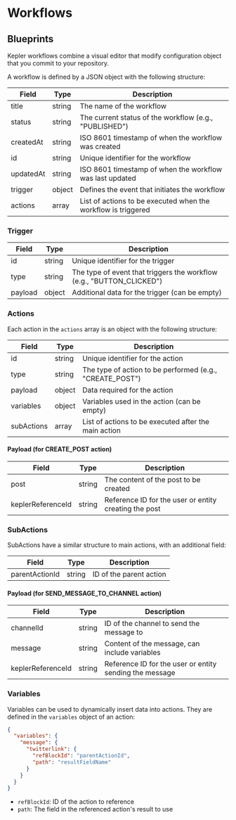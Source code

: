 # Workflows


## Blueprints

Kepler workflows combine a visual editor that modify configuration object that you commit to your repository.

A workflow is defined by a JSON object with the following structure:

| Field | Type | Description |
|-------|------|-------------|
| title | string | The name of the workflow |
| status | string | The current status of the workflow (e.g., "PUBLISHED") |
| createdAt | string | ISO 8601 timestamp of when the workflow was created |
| id | string | Unique identifier for the workflow |
| updatedAt | string | ISO 8601 timestamp of when the workflow was last updated |
| trigger | object | Defines the event that initiates the workflow |
| actions | array | List of actions to be executed when the workflow is triggered |

### Trigger

| Field | Type | Description |
|-------|------|-------------|
| id | string | Unique identifier for the trigger |
| type | string | The type of event that triggers the workflow (e.g., "BUTTON_CLICKED") |
| payload | object | Additional data for the trigger (can be empty) |

### Actions

Each action in the `actions` array is an object with the following structure:

| Field | Type | Description |
|-------|------|-------------|
| id | string | Unique identifier for the action |
| type | string | The type of action to be performed (e.g., "CREATE_POST") |
| payload | object | Data required for the action |
| variables | object | Variables used in the action (can be empty) |
| subActions | array | List of actions to be executed after the main action |

#### Payload (for CREATE_POST action)

| Field | Type | Description |
|-------|------|-------------|
| post | string | The content of the post to be created |
| keplerReferenceId | string | Reference ID for the user or entity creating the post |

### SubActions

SubActions have a similar structure to main actions, with an additional field:

| Field | Type | Description |
|-------|------|-------------|
| parentActionId | string | ID of the parent action |

#### Payload (for SEND_MESSAGE_TO_CHANNEL action)

| Field | Type | Description |
|-------|------|-------------|
| channelId | string | ID of the channel to send the message to |
| message | string | Content of the message, can include variables |
| keplerReferenceId | string | Reference ID for the user or entity sending the message |

### Variables

Variables can be used to dynamically insert data into actions. They are defined in the `variables` object of an action:

```json
{
  "variables": {
    "message": {
      "twitterlink": {
        "refBlockId": "parentActionId",
        "path": "resultFieldName"
      }
    }
  }
}
```

- `refBlockId`: ID of the action to reference
- `path`: The field in the referenced action's result to use